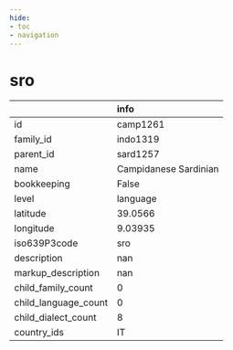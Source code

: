 ```yaml
---
hide:
- toc
- navigation
---
```

# sro
|                      | info                  |
|:---------------------|:----------------------|
| id                   | camp1261              |
| family_id            | indo1319              |
| parent_id            | sard1257              |
| name                 | Campidanese Sardinian |
| bookkeeping          | False                 |
| level                | language              |
| latitude             | 39.0566               |
| longitude            | 9.03935               |
| iso639P3code         | sro                   |
| description          | nan                   |
| markup_description   | nan                   |
| child_family_count   | 0                     |
| child_language_count | 0                     |
| child_dialect_count  | 8                     |
| country_ids          | IT                    |